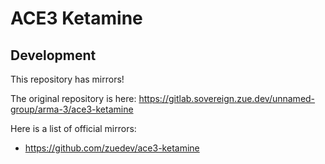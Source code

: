# ACE3 Ketamine

## Development

This repository has mirrors!

The original repository is here: https://gitlab.sovereign.zue.dev/unnamed-group/arma-3/ace3-ketamine

Here is a list of official mirrors:
- https://github.com/zuedev/ace3-ketamine